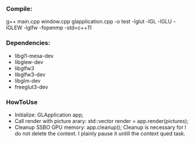 ### Compile:
g++ main.cpp window.cpp glapplication.cpp -o test -lglut -lGL -lGLU -lGLEW -lglfw -fopenmp -std=c++11


### Dependencies:
* libgl1-mesa-dev
* libglew-dev
* libglfw3
* libglfw3-dev
* libglm-dev
* freeglut3-dev

### HowToUse
* Initialize:                       GLApplication app;
* Call render with picture arary:   std::vector<float> render = app.render(pictures);
* Cleanup SSBO GPU memory:               app.cleanup();
Cleanup is  necessary for I do not delete the context. I plainly pause it untill the context
qued task.
